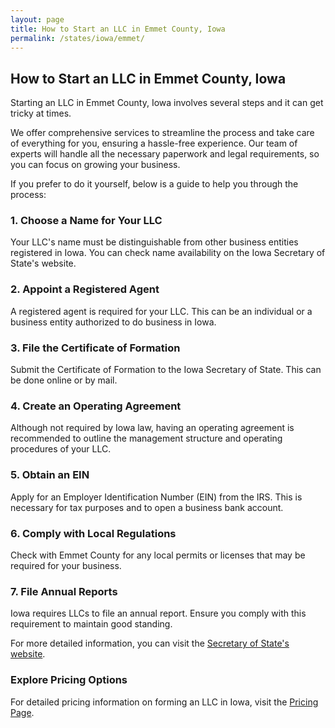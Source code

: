 ```yaml
---
layout: page
title: How to Start an LLC in Emmet County, Iowa
permalink: /states/iowa/emmet/
---
```


<h2>How to Start an LLC in Emmet County, Iowa</h2>

<p>Starting an LLC in Emmet County, Iowa involves several steps and it can get tricky at times.</p>

<p>We offer comprehensive services to streamline the process and take care of everything for you, ensuring a hassle-free experience. Our team of experts will handle all the necessary paperwork and legal requirements, so you can focus on growing your business.</p>

<p>If you prefer to do it yourself, below is a guide to help you through the process:</p>

<h3>1. Choose a Name for Your LLC</h3>
<p>Your LLC's name must be distinguishable from other business entities registered in Iowa. You can check name availability on the Iowa Secretary of State's website.</p>

<h3>2. Appoint a Registered Agent</h3>
<p>A registered agent is required for your LLC. This can be an individual or a business entity authorized to do business in Iowa.</p>

<h3>3. File the Certificate of Formation</h3>
<p>Submit the Certificate of Formation to the Iowa Secretary of State. This can be done online or by mail.</p>

<h3>4. Create an Operating Agreement</h3>
<p>Although not required by Iowa law, having an operating agreement is recommended to outline the management structure and operating procedures of your LLC.</p>

<h3>5. Obtain an EIN</h3>
<p>Apply for an Employer Identification Number (EIN) from the IRS. This is necessary for tax purposes and to open a business bank account.</p>

<h3>6. Comply with Local Regulations</h3>
<p>Check with Emmet County for any local permits or licenses that may be required for your business.</p>

<h3>7. File Annual Reports</h3>
<p>Iowa requires LLCs to file an annual report. Ensure you comply with this requirement to maintain good standing.</p>

<p>For more detailed information, you can visit the <a href="https://www.sos.iowa.gov/">Secretary of State's website</a>.</p>

<h3>Explore Pricing Options</h3>
<p>For detailed pricing information on forming an LLC in Iowa, visit the <a href="{ '/new-pricing/' | relative_url }">Pricing Page</a>.</p>
